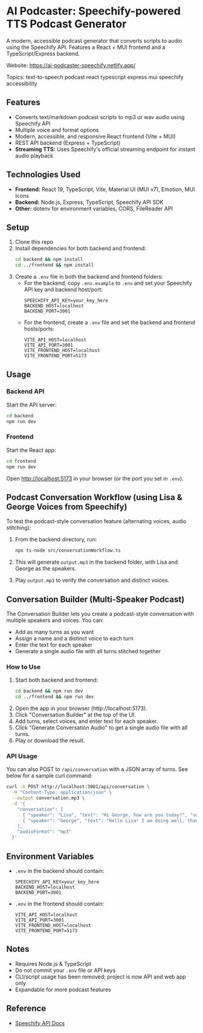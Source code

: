 # AI Podcaster: Speechify-powered TTS Podcast Generator

A modern, accessible podcast generator that converts scripts to audio using the Speechify API. Features a React + MUI frontend and a TypeScript/Express backend.

Website: https://ai-podcaster-speechify.netlify.app/

Topics: text-to-speech podcast react typescript express mui speechify accessibility

## Features

- Converts text/markdown podcast scripts to mp3 or wav audio using Speechify API
- Multiple voice and format options
- Modern, accessible, and responsive React frontend (Vite + MUI)
- REST API backend (Express + TypeScript)
- **Streaming TTS:** Uses Speechify's official streaming endpoint for instant audio playback

## Technologies Used

- **Frontend:** React 19, TypeScript, Vite, Material UI (MUI v7), Emotion, MUI Icons
- **Backend:** Node.js, Express, TypeScript, Speechify API SDK
- **Other:** dotenv for environment variables, CORS, FileReader API

## Setup

1. Clone this repo
2. Install dependencies for both backend and frontend:
   ```sh
   cd backend && npm install
   cd ../frontend && npm install
   ```
3. Create a `.env` file in both the backend and frontend folders:
   - For the backend, copy `.env.example` to `.env` and set your Speechify API key and backend host/port:
     ```env
     SPEECHIFY_API_KEY=your_key_here
     BACKEND_HOST=localhost
     BACKEND_PORT=3001
     ```
   - For the frontend, create a `.env` file and set the backend and frontend hosts/ports:
     ```env
     VITE_API_HOST=localhost
     VITE_API_PORT=3001
     VITE_FRONTEND_HOST=localhost
     VITE_FRONTEND_PORT=5173
     ```

## Usage

### Backend API

Start the API server:

```sh
cd backend
npm run dev
```

### Frontend

Start the React app:

```sh
cd frontend
npm run dev
```

Open [http://localhost:5173](http://localhost:5173) in your browser (or the port you set in `.env`).

## Podcast Conversation Workflow (using Lisa & George Voices from Speechify)

To test the podcast-style conversation feature (alternating voices, audio stitching):

1. From the backend directory, run:

   ```sh
   npx ts-node src/conversationWorkflow.ts
   ```

2. This will generate `output.mp3` in the backend folder, with Lisa and George as the speakers.

3. Play `output.mp3` to verify the conversation and distinct voices.

## Conversation Builder (Multi-Speaker Podcast)

The Conversation Builder lets you create a podcast-style conversation with multiple speakers and voices. You can:

- Add as many turns as you want
- Assign a name and a distinct voice to each turn
- Enter the text for each speaker
- Generate a single audio file with all turns stitched together

### How to Use

1. Start both backend and frontend:
   ```sh
   cd backend && npm run dev
   cd ../frontend && npm run dev
   ```
2. Open the app in your browser (http://localhost:5173).
3. Click "Conversation Builder" at the top of the UI.
4. Add turns, select voices, and enter text for each speaker.
5. Click "Generate Conversation Audio" to get a single audio file with all turns.
6. Play or download the result.

### API Usage

You can also POST to `/api/conversation` with a JSON array of turns. See below for a sample curl command:

```sh
curl -X POST http://localhost:3001/api/conversation \
  -H "Content-Type: application/json" \
  --output conversation.mp3 \
  -d '{
    "conversation": [
      { "speaker": "Lisa", "text": "Hi George, how are you today?", "voiceId": "lisa" },
      { "speaker": "George", "text": "Hello Lisa! I am doing well, thank you. How about you?", "voiceId": "george" }
    ],
    "audioFormat": "mp3"
  }'
```

## Environment Variables

- `.env` in the backend should contain:
  ```env
  SPEECHIFY_API_KEY=your_key_here
  BACKEND_HOST=localhost
  BACKEND_PORT=3001
  ```
- `.env` in the frontend should contain:
  ```env
  VITE_API_HOST=localhost
  VITE_API_PORT=3001
  VITE_FRONTEND_HOST=localhost
  VITE_FRONTEND_PORT=5173
  ```

## Notes

- Requires Node.js & TypeScript
- Do not commit your `.env` file or API keys
- CLI/script usage has been removed; project is now API and web app only
- Expandable for more podcast features

## Reference

- [Speechify API Docs](https://docs.speechify.com/)
